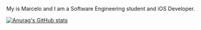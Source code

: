 My is Marcelo and I am a Software Engineering student and iOS Developer.

[![Anurag's GitHub stats](https://github-readme-stats.vercel.app/api?username=marcelodeabreu)](https://github.com/anuraghazra/github-readme-stats)


<!--
**marcelodeabreu/marcelodeabreu** is a ✨ _special_ ✨ repository because its `README.md` (this file) appears on your GitHub profile.

Here are some ideas to get you started:

- 🔭 I’m currently working on ...
- 🌱 I’m currently learning ...
- 👯 I’m looking to collaborate on ...
- 🤔 I’m looking for help with ...
- 💬 Ask me about ...
- 📫 How to reach me: ...
- 😄 Pronouns: ...
- ⚡ Fun fact: ...
-->
